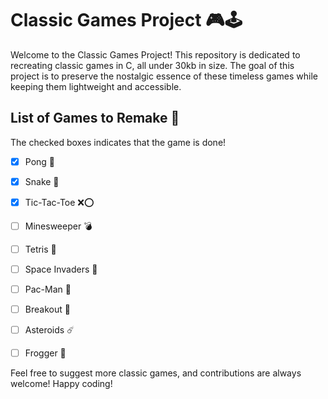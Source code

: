 # Classic Games Project 🎮🕹

Welcome to the Classic Games Project! This repository is dedicated to recreating classic games in C, all under 30kb in size. The goal of this project is to preserve the nostalgic essence of these timeless games while keeping them lightweight and accessible.

## List of Games to Remake 📝

The checked boxes indicates that the game is done!

- [x] Pong 🏓
- [x] Snake 🐍
- [x] Tic-Tac-Toe ❌⭕️
- [ ] Minesweeper 💣
- [ ] Tetris 🧱
- [ ] Space Invaders 👾
- [ ] Pac-Man 👻
- [ ] Breakout 🌟
- [ ] Asteroids ☄️
- [ ] Frogger 🐸


Feel free to suggest more classic games, and contributions are always welcome! Happy coding!
